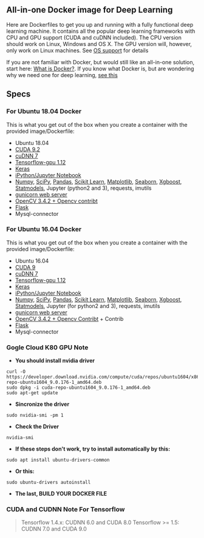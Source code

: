 

## All-in-one Docker image for Deep Learning
Here are Dockerfiles to get you up and running with a fully functional deep learning machine. It contains all the popular deep learning frameworks with CPU and GPU support (CUDA and cuDNN included). The CPU version should work on Linux, Windows and OS X. The GPU version will, however, only work on Linux machines. See [OS support](#what-operating-systems-are-supported) for details

If you are not familiar with Docker, but would still like an all-in-one solution, start here: [What is Docker?](#what-is-docker). If you know what Docker is, but are wondering why we need one for deep learning, [see this](#why-do-i-need-a-docker)

## Specs
### For Ubuntu 18.04 Docker
This is what you get out of the box when you create a container with the provided image/Dockerfile:
* Ubuntu 18.04
* [CUDA 9.2](https://developer.nvidia.com/cuda-toolkit)
* [cuDNN 7](https://developer.nvidia.com/cudnn)
* [Tensorflow-gpu 1.12](https://www.tensorflow.org/)
* [Keras](http://keras.io/)
* [iPython/Jupyter Notebook](http://jupyter.org/) 
* [Numpy](http://www.numpy.org/), [SciPy](https://www.scipy.org/), [Pandas](http://pandas.pydata.org/), [Scikit Learn](http://scikit-learn.org/), 
[Matplotlib](http://matplotlib.org/), [Seaborn](https://seaborn.pydata.org/), [Xgboost](https://xgboost.readthedocs.io/en/latest/), [Statmodels](https://pypi.org/project/statsmodels/), Jupyter  (python2 and 3), requests, imutils
* [gunicorn web server](http://docs.gunicorn.org/en/stable/install.html)
* [OpenCV 3.4.2 + Opencv contribt](http://opencv.org/)
* [Flask](http://flask.pocoo.org/)
* Mysql-connector


### For Ubuntu 16.04 Docker
This is what you get out of the box when you create a container with the provided image/Dockerfile:
* Ubuntu 16.04
* [CUDA 9](https://developer.nvidia.com/cuda-toolkit)
* [cuDNN 7](https://developer.nvidia.com/cudnn)
* [Tensorflow-gpu 1.12](https://www.tensorflow.org/)
* [Keras](http://keras.io/)
* [iPython/Jupyter Notebook](http://jupyter.org/) 
* [Numpy](http://www.numpy.org/), [SciPy](https://www.scipy.org/), [Pandas](http://pandas.pydata.org/), [Scikit Learn](http://scikit-learn.org/), 
[Matplotlib](http://matplotlib.org/), [Seaborn](https://seaborn.pydata.org/), [Xgboost](https://xgboost.readthedocs.io/en/latest/), [Statmodels](https://pypi.org/project/statsmodels/), Jupyter (for python2 and 3), requests, imutils
* [gunicorn web server](http://docs.gunicorn.org/en/stable/install.html)
* [OpenCV 3.4.2 + Opencv Contribt](http://opencv.org/) + Contrib
* [Flask](http://flask.pocoo.org/)
* Mysql-connector


### Gogle Cloud K80 GPU Note
* **You should install nvidia driver**

```
curl -O https://developer.download.nvidia.com/compute/cuda/repos/ubuntu1604/x86_64/cuda-repo-ubuntu1604_9.0.176-1_amd64.deb  
sudo dpkg -i cuda-repo-ubuntu1604_9.0.176-1_amd64.deb  
sudo apt-get update  
```

* **Sincronize the driver**

```
sudo nvidia-smi -pm 1  
```

* **Check the Driver**

```
nvidia-smi
```

* **If these steps don't work, try to install automatically by this:**
```
sudo apt install ubuntu-drivers-common
```
* **Or this:**
```
sudo ubuntu-drivers autoinstall
```

* **The last, BUILD YOUR DOCKER FILE**

### CUDA and CUDNN Note For Tensorflow
> Tensorflow 1.4.x: CUDNN 6.0 and CUDA 8.0
> Tensorflow >= 1.5: CUDNN 7.0 and CUDA 9.0

